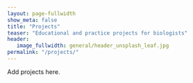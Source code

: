 ```yaml
---
layout: page-fullwidth
show_meta: false
title: "Projects"
teaser: "Educational and practice projects for biologists"
header:
   image_fullwidth: general/header_unsplash_leaf.jpg
permalink: "/projects/"
---
```


Add projects here. 